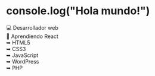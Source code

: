 <h1>console.log("Hola mundo!")</h1>

💻 Desarrollador web
<br>
🌱 Aprendiendo React
<br>
➥ HTML5
<br>
➥ CSS3
<br>
➥ JavaScript
<br>
➥ WordPress
<br>
➥ PHP
